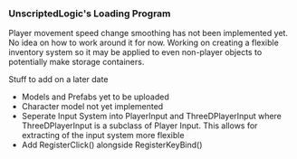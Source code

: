 ### UnscriptedLogic's Loading Program

Player movement speed change smoothing has not been implemented yet. No idea on how to work around it for now.
Working on creating a flexible inventory system so it may be applied to even non-player objects to potentially make storage containers.

Stuff to add on a later date
- Models and Prefabs yet to be uploaded
- Character model not yet implemented
- Seperate Input System into PlayerInput and ThreeDPlayerInput where ThreeDPlayerInput is a subclass of Player Input. This allows for extracting of the input system more flexible
- Add RegisterClick() alongside RegisterKeyBind()
